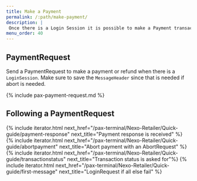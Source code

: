 ```yaml
---
title: Make a Payment
permalink: /:path/make-payment/
description: |
 Once there is a Login Session it is possible to make a Payment transaction. The PaymentRequest is used for purchase as well as refund.
menu_order: 40
---
```

## PaymentRequest

Send a PaymentRequest to make a payment or refund when there is a `LoginSession`.
Make sure to save the `MessageHeader` since that is needed if abort is needed.

{% include pax-payment-request.md %}

## Following a PaymentRequest

{% include iterator.html next_href="/pax-terminal/Nexo-Retailer/Quick-guide/payment-response" next_title="Payment response is received" %}
{% include iterator.html next_href="/pax-terminal/Nexo-Retailer/Quick-guide/abortpayment" next_title="Abort payment with an AbortRequest" %}
{% include iterator.html next_href="/pax-terminal/Nexo-Retailer/Quick-guide/transactionstatus" next_title="Transaction status is asked for"%}
{% include iterator.html next_href="/pax-terminal/Nexo-Retailer/Quick-guide/first-message" next_title="LoginRequest if all else fail" %}
